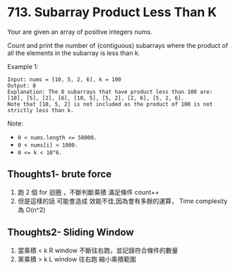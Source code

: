# 713. Subarray Product Less Than K

Your are given an array of positive integers nums.

Count and print the number of (contiguous) subarrays where the product of all the elements in the subarray is less than k.

Example 1:

```
Input: nums = [10, 5, 2, 6], k = 100
Output: 8
Explanation: The 8 subarrays that have product less than 100 are: [10], [5], [2], [6], [10, 5], [5, 2], [2, 6], [5, 2, 6].
Note that [10, 5, 2] is not included as the product of 100 is not strictly less than k.
```

Note:

- `0 < nums.length <= 50000.`
- `0 < nums[i] < 1000.`
- `0 <= k < 10^6.`

## Thoughts1- brute force

1. 跑 2 個 for 迴圈 ，不斷判斷乘積 滿足條件 count++
2. 但是這樣的話 可能會造成 效能不佳,因為會有多餘的運算， Time complexity 為 O(n^2)

## Thoughts2- Sliding Window

1. 當乘積 < k R window 不斷往右跑，並記錄符合條件的數量
2. 黨乘積 > k L window 往右跑 縮小乘積範圍
